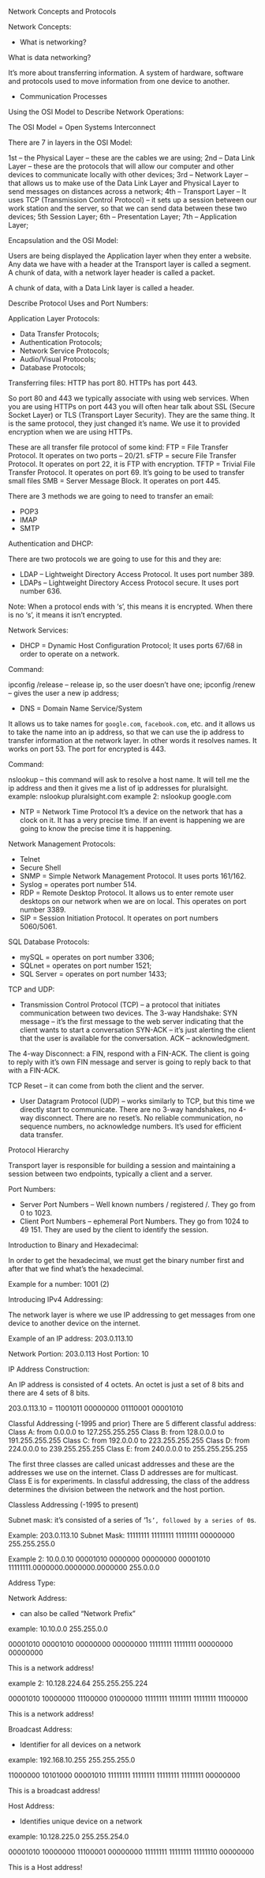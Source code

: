 Network Concepts and Protocols


Network Concepts:

- What is networking?

What is data networking?

It’s more about transferring information. A system of hardware, software and protocols used to move information from one device to another.


- Communication Processes


Using the OSI Model to Describe Network Operations:

The OSI Model = Open Systems Interconnect

There are 7 in layers in the OSI Model:


1st – the Physical Layer – these are the cables we are using;
2nd – Data Link Layer – these are the protocols that will allow our computer and other devices to communicate locally with other devices;
3rd – Network Layer – that allows us to make use of the Data Link Layer and Physical Layer to send messages on distances across a network;
4th – Transport Layer – It uses TCP (Transmission Control Protocol)  – it sets up a session between our work station and the server, so that we can send data between these two devices;
5th Session Layer;
6th – Presentation Layer; 
7th – Application Layer;

Encapsulation and the OSI Model:

Users are being displayed the Application layer when they enter a website.
Any data we have with a header at the Transport layer is called a segment.
A chunk of data, with a network layer header is called a packet.

A chunk of data, with a Data Link layer is called a header.


Describe Protocol Uses and Port Numbers:

Application Layer Protocols:
- Data Transfer Protocols;
- Authentication Protocols;
- Network Service Protocols;
- Audio/Visual Protocols;
- Database Protocols;

Transferring files:
HTTP has port 80.
HTTPs has port 443.

So port 80 and 443 we typically associate with using web services. When you are using HTTPs on port 443 you will often hear talk about SSL (Secure Socket Layer) or TLS (Transport Layer Security). They are the same thing. It is the same protocol, they just changed it’s name. We use it to provided encryption when we are using HTTPs.

These are all transfer file protocol of some kind:
FTP = File Transfer Protocol. It operates on two ports – 20/21. 
sFTP =  secure File Transfer Protocol. It operates on port 22, it is FTP with encryption.
TFTP = Trivial File Transfer Protocol.  It operates on port 69. It’s going to be used to transfer small files
SMB = Server Message Block. It operates on port 445.

There are 3 methods we are going to need to transfer an email:
- POP3
- IMAP
- SMTP

Authentication and DHCP:

There are two protocols we are going to use for this and they are:
- LDAP – Lightweight Directory Access Protocol. It uses port number 389.
- LDAPs – Lightweight Directory Access Protocol secure. It uses port number 636.

Note: When a protocol ends with ‘s’, this means it is encrypted. When there is no ‘s’, it means it isn’t encrypted. 

Network Services:
- DHCP = Dynamic Host Configuration Protocol; It uses ports 67/68 in order to operate on a network.

Command:

ipconfig /release – release ip, so the user doesn’t have one;
ipconfig /renew – gives the user a new ip address;


- DNS = Domain Name Service/System

It allows us to take names for `google.com`, `facebook.com`, etc. and it allows us to take the name into an ip address, so that we can use the ip address to transfer information at the network layer. In other words it resolves names. It works on port 53. The port for encrypted is 443.

Command:

nslookup – this command will ask to resolve a host name. It will tell me the ip address and then it gives me a list of ip addresses for pluralsight.
example: nslookup pluralsight.com
example 2: nslookup google.com


- NTP = Network Time Protocol
It’s a device on the network that has a clock on it. It has a very precise time. If an event is happening we are going to know the precise time it is happening.

Network Management Protocols:
- Telnet
- Secure Shell
- SNMP = Simple Network Management Protocol.  It uses ports 161/162.
- Syslog = operates port number 514.
- RDP = Remote Desktop Protocol. It allows us to enter remote user desktops on our network when we are on local. This operates on port number 3389.
- SIP = Session Initiation Protocol. It operates on port numbers 5060/5061.


SQL Database Protocols:
- mySQL = operates on port number 3306;
- SQLnet  = operates on port number 1521;
- SQL Server  = operates on port number 1433;

TCP and UDP:

- Transmission Control Protocol (TCP) – a protocol that initiates communication between two devices.
The 3-way Handshake:
SYN message – it’s the first message to the web server indicating that the client wants to start a conversation
SYN-ACK – it’s just alerting the client that the user is available for the conversation.
ACK – acknowledgment.

The 4-way Disconnect: a FIN, respond with a FIN-ACK. The client is going to reply with it’s own FIN message and server is going to reply back to that with a FIN-ACK.

TCP Reset – it can come from both the client and the server.


- User Datagram Protocol (UDP) – works similarly to TCP, but this time we directly start to communicate. There are no 3-way handshakes, no 4-way disconnect. There are no reset’s. No reliable communication, no sequence numbers, no acknowledge numbers. It’s used for efficient data transfer.

Protocol Hierarchy 

Transport layer is responsible for building a session and maintaining a session between two endpoints, typically a client and a server.

Port Numbers:
- Server Port Numbers – Well known numbers / registered /. They go from 0 to 1023.
- Client Port Numbers – ephemeral Port Numbers. They go from 1024 to 49 151. They are used by the client to identify the session.

Introduction to Binary and Hexadecimal:

In order to get the hexadecimal, we must get the binary number first and after that we find what’s the hexadecimal.

Example for a number: 1001 (2)

Introducing IPv4 Addressing:

The network layer is where we use IP addressing to get messages from one device to another device on the internet.


Example of an IP address: 203.0.113.10

Network Portion: 203.0.113
Host Portion: 10

IP Address Construction:

An IP address is consisted of 4 octets. An octet is just a set of 8 bits and there are 4 sets of 8 bits.

203.0.113.10 = 11001011 00000000 01110001 00001010

Classful Addressing (-1995 and prior)
There are 5 different classful address:
Class A: from 0.0.0.0 to 127.255.255.255
Class B: from 128.0.0.0 to 191.255.255.255
Class C: from 192.0.0.0 to 223.255.255.255
Class D: from 224.0.0.0 to 239.255.255.255
Class E: from 240.0.0.0 to 255.255.255.255

The first three classes are called unicast addresses and these are the addresses we use on the internet. Class D addresses are for multicast. Class E is for experiments. In classful addressing, the class of the address determines the division between the network and the host portion.



Classless Addressing (-1995 to present)

Subnet mask: it’s consisted of a series of ‘1`s’, followed by a series of 0`s.

Example: 203.0.113.10
Subnet Mask: 11111111 11111111 11111111 00000000
255.255.255.0

Example 2: 10.0.0.10
00001010 0000000 00000000 00001010
11111111.0000000.0000000.0000000
255.0.0.0

Address Type:

Network Address:
- can also be called “Network Prefix”

example: 10.10.0.0
255.255.0.0

00001010 00001010 00000000 00000000
11111111 11111111 00000000 00000000

This is a network address!

example 2: 10.128.224.64
255.255.255.224

00001010 10000000 11100000 01000000
11111111 11111111 11111111 11100000

This is a network address!

Broadcast Address:
- Identifier for all devices on a network

example: 192.168.10.255
255.255.255.0

11000000 10101000 00001010 11111111
11111111 11111111 11111111 00000000

This is a broadcast address!

Host Address:
- Identifies unique device on a network

example: 10.128.225.0
255.255.254.0

00001010 10000000 11100001 00000000
11111111 11111111 11111110 00000000

This is a Host address!